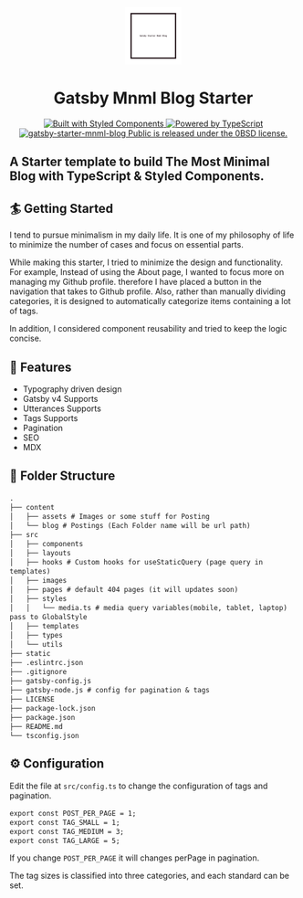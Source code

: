 <p align="center">
    <a>
        <img alt='mnml_blog' src='./static/logo/logo_sm.png' width=100 height=100>
    </a>
</p>
<h1 align='center'>
 Gatsby Mnml Blog Starter
</h1>
<div align="center">
<a href="https://www.styled-components.com/"><img src="https://badgen.net/badge/Built%20With/styled%20components/db7093" alt="Built with Styled Components" />
</a>
<a href=''>
<img src="https://badgen.net/badge/Built With/TypeScript/blue" alt="Powered by TypeScript" />
</a>
<a href="https://github.com/youngban/gatsby-starter-mnml-blog/blob/main/LICENSE">
<img src="https://img.shields.io/badge/license-0BSD-blue.svg" alt="gatsby-starter-mnml-blog
Public is released under the 0BSD license." />
</a>
</div>

## A Starter template to build The Most Minimal Blog with TypeScript & Styled Components.

## 🏄 Getting Started

I tend to pursue minimalism in my daily life. It is one of my philosophy of life to minimize the number of cases and focus on essential parts.

While making this starter, I tried to minimize the design and functionality.
For example, Instead of using the About page, I wanted to focus more on managing my Github profile. therefore I have placed a button in the navigation that takes to Github profile.
Also, rather than manually dividing categories, it is designed to automatically categorize items containing a lot of tags.

In addition, I considered component reusability and tried to keep the logic concise.

## 🐾 Features

- Typography driven design
- Gatsby v4 Supports
- Utterances Supports
- Tags Supports
- Pagination
- SEO
- MDX

## 📁 Folder Structure

```
.
├── content
│   ├── assets # Images or some stuff for Posting
│   └── blog # Postings (Each Folder name will be url path)
├── src
│   ├── components
│   ├── layouts
│   ├── hooks # Custom hooks for useStaticQuery (page query in templates)
│   ├── images
│   ├── pages # default 404 pages (it will updates soon)
│   ├── styles
│   │   └── media.ts # media query variables(mobile, tablet, laptop) pass to GlobalStyle
│   ├── templates
│   ├── types
│   └── utils
├── static
├── .eslintrc.json
├── .gitignore
├── gatsby-config.js
├── gatsby-node.js # config for pagination & tags
├── LICENSE
├── package-lock.json
├── package.json
├── README.md
└── tsconfig.json
```

## ⚙️ Configuration

Edit the file at `src/config.ts` to change the configuration of tags and pagination.

```
export const POST_PER_PAGE = 1;
export const TAG_SMALL = 1;
export const TAG_MEDIUM = 3;
export const TAG_LARGE = 5;
```

If you change `POST_PER_PAGE` it will changes perPage in pagination.

The tag sizes is classified into three categories, and each standard can be set.

